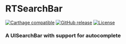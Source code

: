 # RTSearchBar

[![Carthage compatible](https://img.shields.io/badge/Carthage-compatible-4BC51D.svg?style=flat)](https://github.com/Carthage/Carthage)
[![GitHub release](https://img.shields.io/github/v/tag/ravitripathi/RTSearchBar?label=release)](https://github.com/ravitripathi/RTSearchBar/releases)
[![License](https://img.shields.io/github/license/ravitripathi/RTSearchBar)](https://raw.githubusercontent.com/ravitripathi/RTSearchBar/master/LICENSE)

### A UISearchBar with support for autocomplete
